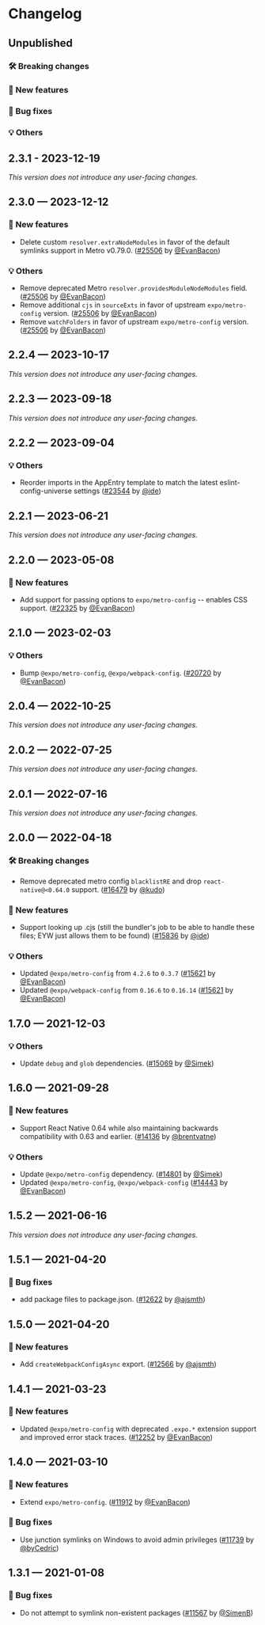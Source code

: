 # Changelog

## Unpublished

### 🛠 Breaking changes

### 🎉 New features

### 🐛 Bug fixes

### 💡 Others

## 2.3.1 - 2023-12-19

_This version does not introduce any user-facing changes._

## 2.3.0 — 2023-12-12

### 🎉 New features

- Delete custom `resolver.extraNodeModules` in favor of the default symlinks support in Metro v0.79.0. ([#25506](https://github.com/expo/expo/pull/25506) by [@EvanBacon](https://github.com/EvanBacon))

### 💡 Others

- Remove deprecated Metro `resolver.providesModuleNodeModules` field. ([#25506](https://github.com/expo/expo/pull/25506) by [@EvanBacon](https://github.com/EvanBacon))
- Remove additional `cjs` in `sourceExts` in favor of upstream `expo/metro-config` version. ([#25506](https://github.com/expo/expo/pull/25506) by [@EvanBacon](https://github.com/EvanBacon))
- Remove `watchFolders` in favor of upstream `expo/metro-config` version. ([#25506](https://github.com/expo/expo/pull/25506) by [@EvanBacon](https://github.com/EvanBacon))

## 2.2.4 — 2023-10-17

_This version does not introduce any user-facing changes._

## 2.2.3 — 2023-09-18

_This version does not introduce any user-facing changes._

## 2.2.2 — 2023-09-04

### 💡 Others

- Reorder imports in the AppEntry template to match the latest eslint-config-universe settings ([#23544](https://github.com/expo/expo/pull/23544) by [@ide](https://github.com/ide))

## 2.2.1 — 2023-06-21

_This version does not introduce any user-facing changes._

## 2.2.0 — 2023-05-08

### 🎉 New features

- Add support for passing options to `expo/metro-config` -- enables CSS support. ([#22325](https://github.com/expo/expo/pull/22325) by [@EvanBacon](https://github.com/EvanBacon))

## 2.1.0 — 2023-02-03

### 💡 Others

- Bump `@expo/metro-config`, `@expo/webpack-config`. ([#20720](https://github.com/expo/expo/pull/20720) by [@EvanBacon](https://github.com/EvanBacon))

## 2.0.4 — 2022-10-25

_This version does not introduce any user-facing changes._

## 2.0.2 — 2022-07-25

_This version does not introduce any user-facing changes._

## 2.0.1 — 2022-07-16

_This version does not introduce any user-facing changes._

## 2.0.0 — 2022-04-18

### 🛠 Breaking changes

- Remove deprecated metro config `blacklistRE` and drop `react-native@<0.64.0` support. ([#16479](https://github.com/expo/expo/pull/16479) by [@kudo](https://github.com/kudo))

### 🎉 New features

- Support looking up .cjs (still the bundler's job to be able to handle these files; EYW just allows them to be found) ([#15836](https://github.com/expo/expo/pull/15836) by [@ide](https://github.com/ide))

### 💡 Others

- Updated `@expo/metro-config` from `4.2.6` to `0.3.7` ([#15621](https://github.com/expo/expo/pull/15621) by [@EvanBacon](https://github.com/EvanBacon))
- Updated `@expo/webpack-config` from `0.16.6` to `0.16.14` ([#15621](https://github.com/expo/expo/pull/15621) by [@EvanBacon](https://github.com/EvanBacon))

## 1.7.0 — 2021-12-03

### 💡 Others

- Update `debug` and `glob` dependencies. ([#15069](https://github.com/expo/expo/pull/15069) by [@Simek](https://github.com/Simek))

## 1.6.0 — 2021-09-28

### 🎉 New features

- Support React Native 0.64 while also maintaining backwards compatibility with 0.63 and earlier. ([#14136](https://github.com/expo/expo/pull/14136) by [@brentvatne](https://github.com/brentvatne))

### 💡 Others

- Update `@expo/metro-config` dependency. ([#14801](https://github.com/expo/expo/pull/14801) by [@Simek](https://github.com/Simek))
- Updated `@expo/metro-config`, `@expo/webpack-config` ([#14443](https://github.com/expo/expo/pull/14443) by [@EvanBacon](https://github.com/EvanBacon))

## 1.5.2 — 2021-06-16

_This version does not introduce any user-facing changes._

## 1.5.1 — 2021-04-20

### 🐛 Bug fixes

- add package files to package.json. ([#12622](https://github.com/expo/expo/pull/12622) by [@ajsmth](https://github.com/ajsmth))

## 1.5.0 — 2021-04-20

### 🎉 New features

- Add `createWebpackConfigAsync` export. ([#12566](https://github.com/expo/expo/pull/12566) by [@ajsmth](https://github.com/ajsmth))

## 1.4.1 — 2021-03-23

### 🎉 New features

- Updated `@expo/metro-config` with deprecated `.expo.*` extension support and improved error stack traces. ([#12252](https://github.com/expo/expo/pull/12252) by [@EvanBacon](https://github.com/EvanBacon))

## 1.4.0 — 2021-03-10

### 🎉 New features

- Extend `expo/metro-config`. ([#11912](https://github.com/expo/expo/pull/11912) by [@EvanBacon](https://github.com/EvanBacon))

### 🐛 Bug fixes

- Use junction symlinks on Windows to avoid admin privileges ([#11739](https://github.com/expo/expo/pull/11739) by [@byCedric](https://github.com/byCedric))

## 1.3.1 — 2021-01-08

### 🐛 Bug fixes

- Do not attempt to symlink non-existent packages ([#11567](https://github.com/expo/expo/pull/11567) by [@SimenB](https://github.com/SimenB))
